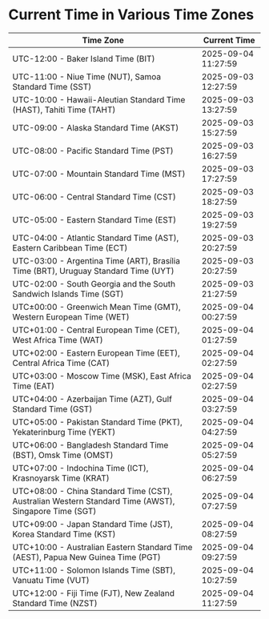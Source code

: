 # Current Time in Various Time Zones

| Time Zone | Current Time |
|-----------|--------------|
| UTC-12:00 - Baker Island Time (BIT) | 2025-09-04 11:27:59 |
| UTC-11:00 - Niue Time (NUT), Samoa Standard Time (SST) | 2025-09-03 12:27:59 |
| UTC-10:00 - Hawaii-Aleutian Standard Time (HAST), Tahiti Time (TAHT) | 2025-09-03 13:27:59 |
| UTC-09:00 - Alaska Standard Time (AKST) | 2025-09-03 15:27:59 |
| UTC-08:00 - Pacific Standard Time (PST) | 2025-09-03 16:27:59 |
| UTC-07:00 - Mountain Standard Time (MST) | 2025-09-03 17:27:59 |
| UTC-06:00 - Central Standard Time (CST) | 2025-09-03 18:27:59 |
| UTC-05:00 - Eastern Standard Time (EST) | 2025-09-03 19:27:59 |
| UTC-04:00 - Atlantic Standard Time (AST), Eastern Caribbean Time (ECT) | 2025-09-03 20:27:59 |
| UTC-03:00 - Argentina Time (ART), Brasília Time (BRT), Uruguay Standard Time (UYT) | 2025-09-03 20:27:59 |
| UTC-02:00 - South Georgia and the South Sandwich Islands Time (SGT) | 2025-09-03 21:27:59 |
| UTC±00:00 - Greenwich Mean Time (GMT), Western European Time (WET) | 2025-09-04 00:27:59 |
| UTC+01:00 - Central European Time (CET), West Africa Time (WAT) | 2025-09-04 01:27:59 |
| UTC+02:00 - Eastern European Time (EET), Central Africa Time (CAT) | 2025-09-04 02:27:59 |
| UTC+03:00 - Moscow Time (MSK), East Africa Time (EAT) | 2025-09-04 02:27:59 |
| UTC+04:00 - Azerbaijan Time (AZT), Gulf Standard Time (GST) | 2025-09-04 03:27:59 |
| UTC+05:00 - Pakistan Standard Time (PKT), Yekaterinburg Time (YEKT) | 2025-09-04 04:27:59 |
| UTC+06:00 - Bangladesh Standard Time (BST), Omsk Time (OMST) | 2025-09-04 05:27:59 |
| UTC+07:00 - Indochina Time (ICT), Krasnoyarsk Time (KRAT) | 2025-09-04 06:27:59 |
| UTC+08:00 - China Standard Time (CST), Australian Western Standard Time (AWST), Singapore Time (SGT) | 2025-09-04 07:27:59 |
| UTC+09:00 - Japan Standard Time (JST), Korea Standard Time (KST) | 2025-09-04 08:27:59 |
| UTC+10:00 - Australian Eastern Standard Time (AEST), Papua New Guinea Time (PGT) | 2025-09-04 09:27:59 |
| UTC+11:00 - Solomon Islands Time (SBT), Vanuatu Time (VUT) | 2025-09-04 10:27:59 |
| UTC+12:00 - Fiji Time (FJT), New Zealand Standard Time (NZST) | 2025-09-04 11:27:59 |
